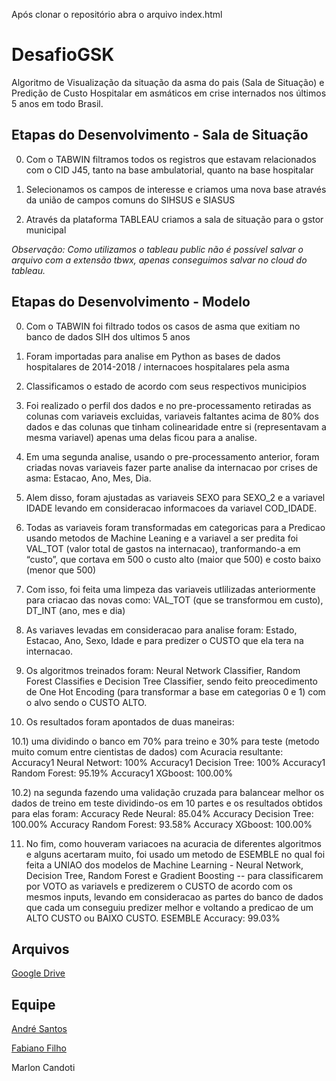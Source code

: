 Após clonar o repositório abra o arquivo index.html

# DesafioGSK

Algoritmo de Visualização da situação da asma do pais (Sala de Situação) e Predição de Custo Hospitalar em asmáticos em crise internados nos últimos 5 anos em todo Brasil.

## Etapas do Desenvolvimento - Sala de Situação

0) Com o TABWIN filtramos todos os registros que estavam relacionados com o CID J45, tanto na base ambulatorial, quanto na base hospitalar

1) Selecionamos os campos de interesse e criamos uma nova base através da união de campos comuns do SIHSUS e SIASUS

2) Através da plataforma TABLEAU criamos a sala de situação para o gstor municipal

_Observação: Como utilizamos o tableau public não é possível salvar o arquivo com a extensão tbwx, apenas conseguimos salvar no cloud do tableau._

## Etapas do Desenvolvimento - Modelo

0) Com o TABWIN foi filtrado todos os casos de asma que exitiam no banco de dados SIH dos ultimos 5 anos 

1) Foram importadas para analise em Python as bases de dados hospitalares de 2014-2018 / internacoes hospitalares pela asma 

2) Classificamos o estado de acordo com seus respectivos municipios

3) Foi realizado o perfil dos dados e no pre-processamento retiradas as colunas com variaveis excluidas, variaveis faltantes acima de 80% dos dados e das colunas que tinham colinearidade entre si (representavam a mesma variavel) apenas uma delas ficou para a analise. 

4) Em uma segunda analise, usando o pre-processamento anterior, foram criadas novas variaveis fazer parte analise da internacao por crises de asma: Estacao, Ano, Mes, Dia.

5) Alem disso, foram ajustadas as variaveis SEXO para SEXO_2 e a variavel IDADE levando em consideracao informacoes da variavel COD_IDADE.

6) Todas as variaveis foram transformadas em categoricas para a Predicao usando metodos de Machine Leaning e a variavel a ser predita foi VAL_TOT (valor total de gastos na internacao), tranformando-a em “custo”, que cortava em 500 o custo alto (maior que 500) e costo baixo (menor que 500)

7) Com isso, foi feita uma limpeza das variaveis utlilizadas anteriormente para criacao das novas como: VAL_TOT (que se transformou em custo), DT_INT (ano, mes e dia)

8) As variaves levadas em consideracao para analise foram: Estado, Estacao, Ano, Sexo, Idade e para predizer o CUSTO que ela tera na internacao.

9) Os algoritmos treinados foram: Neural Network Classifier, Random Forest Classifies e Decision Tree Classifier, sendo feito preocedimento de One Hot Encoding (para transformar a base em categorias 0 e 1) com o alvo sendo o CUSTO ALTO.

10) Os resultados foram apontados de duas maneiras: 

10.1) uma dividindo o banco em 70% para treino e 30% para teste (metodo muito comum entre cientistas de dados) com Acuracia resultante:
Accuracy1 Neural Networt: 100%
Accuracy1 Decision Tree: 100%
Accuracy1 Random Forest: 95.19%
Accuracy1 XGboost: 100.00%

10.2) na segunda fazendo uma validação cruzada para balancear melhor os dados de treino em teste dividindo-os em 10 partes e os resultados obtidos para elas foram: 
Accuracy Rede Neural: 85.04%
Accuracy Decision Tree: 100.00%
Accuracy Random Forest: 93.58%
Accuracy XGboost: 100.00%

11) No fim, como houveram variacoes na acuracia de diferentes algoritmos e alguns acertaram muito, foi usado um metodo de ESEMBLE no qual foi feita a UNIAO dos modelos de Machine Learning -  Neural Network, Decision Tree, Random Forest e Gradient Boosting -- para classificarem por VOTO as variavels e predizerem o CUSTO de acordo com os mesmos inputs, levando em consideracao as partes do banco de dados que cada um conseguiu predizer melhor e voltando a predicao de um ALTO CUSTO ou BAIXO CUSTO.
ESEMBLE Accuracy: 99.03%

## Arquivos

[Google Drive](https://drive.google.com/open?id=1_hIiEz2msIbBfNgi4bqXaMaL8IXfFyVM)

## Equipe

[André Santos](https://www.linkedin.com/in/andremarquessantos)

[Fabiano Filho](https://www.linkedin.com/in/fabiano-filho-731563128/)

Marlon Candoti

